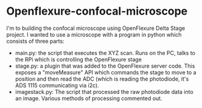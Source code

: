 # Openflexure-confocal-microscope

I'm to building the confocal microscope using OpenFlexure Delta Stage project. I wanted to use a microscope with a program in python which consists of three parts:

- main.py: the script that executes the XYZ scan.  Runs on the PC, talks to the RPi which is controlling the OpenFlexure stage
- stage.py: a plugin that was added to the OpenFlexure server code.  This exposes a "moveMeasure" API which commands the stage to move to a position and then read the ADC (which is reading the photodiode, it's ADS 1115 communicating via i2c).
- imagestack.py: The script that processed the raw photodiode data into an image. Various methods of processing commented out.
